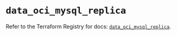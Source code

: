 # `data_oci_mysql_replica`

Refer to the Terraform Registry for docs: [`data_oci_mysql_replica`](https://registry.terraform.io/providers/hashicorp/oci/7.19.0/docs/data-sources/mysql_replica).
